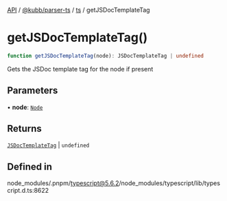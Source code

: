 [API](../../../../../packages.md) / [@kubb/parser-ts](../../../index.md) / [ts](../index.md) / getJSDocTemplateTag

# getJSDocTemplateTag()

```ts
function getJSDocTemplateTag(node): JSDocTemplateTag | undefined
```

Gets the JSDoc template tag for the node if present

## Parameters

• **node**: [`Node`](../interfaces/Node.md)

## Returns

[`JSDocTemplateTag`](../interfaces/JSDocTemplateTag.md) \| `undefined`

## Defined in

node\_modules/.pnpm/typescript@5.6.2/node\_modules/typescript/lib/typescript.d.ts:8622
